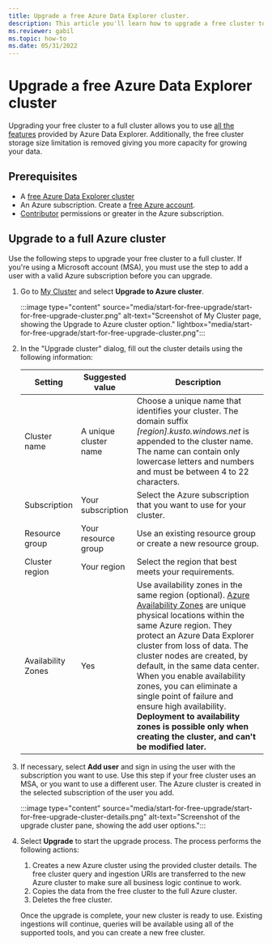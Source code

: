 ```yaml
---
title: Upgrade a free Azure Data Explorer cluster.
description: This article you'll learn how to upgrade a free cluster to into your data using your start-for-free cluster.
ms.reviewer: gabil
ms.topic: how-to
ms.date: 05/31/2022
---
```


# Upgrade a free Azure Data Explorer cluster

Upgrading your free cluster to a full cluster allows you to use [all the features](start-for-free.md#feature-comparison) provided by Azure Data Explorer. Additionally, the free cluster storage size limitation is removed giving you more capacity for growing your data.

## Prerequisites

- A [free Azure Data Explorer cluster](start-for-free-web-ui.md)
- An Azure subscription. Create a [free Azure account](https://azure.microsoft.com/free/).
- [Contributor](/azure/role-based-access-control/built-in-roles#contributor) permissions or greater in the Azure subscription.

## Upgrade to a full Azure cluster

Use the following steps to upgrade your free cluster to a full cluster. If you're using a Microsoft account (MSA), you must use the step to add a user with a valid Azure subscription before you can upgrade.

1. Go to [My Cluster](https://aka.ms/kustofree) and select **Upgrade to Azure cluster**.

    :::image type="content" source="media/start-for-free-upgrade/start-for-free-upgrade-cluster.png" alt-text="Screenshot of My Cluster page, showing the Upgrade to Azure cluster option." lightbox="media/start-for-free-upgrade/start-for-free-upgrade-cluster.png":::

1. In the "Upgrade cluster" dialog, fill out the cluster details using the following information:

    | Setting | Suggested value | Description |
    |--|--|--|
    | Cluster name | A unique cluster name | Choose a unique name that identifies your cluster. The domain suffix *\[region\].kusto.windows.net* is appended to the cluster name. The name can contain only lowercase letters and numbers and must be between 4 to 22 characters. |
    | Subscription | Your subscription | Select the Azure subscription that you want to use for your cluster. |
    | Resource group | Your resource group | Use an existing resource group or create a new resource group. |
    | Cluster region | Your region | Select the region that best meets your requirements. |
    | Availability Zones | Yes | Use availability zones in the same region (optional). [Azure Availability Zones](/azure/availability-zones/az-overview) are unique physical locations within the same Azure region. They protect an Azure Data Explorer cluster from loss of data. The cluster nodes are created, by default, in the same data center. When you enable availability zones, you can eliminate a single point of failure and ensure high availability. **Deployment to availability zones is possible only when creating the cluster, and can't be modified later.** |

1. If necessary, select **Add user** and sign in using the user with the subscription you want to use. Use this step if your free cluster uses an MSA, or you want to use a different user. The Azure cluster is created in the selected subscription of the user you add.

    :::image type="content" source="media/start-for-free-upgrade/start-for-free-upgrade-cluster-details.png" alt-text="Screenshot of the upgrade cluster pane, showing the add user options.":::

1. Select **Upgrade** to start the upgrade process. The process performs the following actions:
    1. Creates a new Azure cluster using the provided cluster details. The free cluster query and ingestion URIs are transferred to the new Azure cluster to make sure all business logic continue to work.
    1. Copies the data from the free cluster to the full Azure cluster.
    1. Deletes the free cluster.

    Once the upgrade is complete, your new cluster is ready to use. Existing ingestions will continue, queries will be available using all of the supported tools, and you can create a new free cluster.
